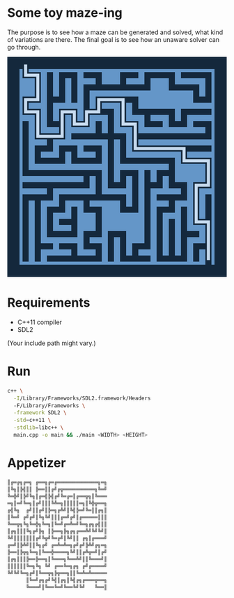 Some toy maze-ing
=================

The purpose is to see how a maze can be generated and solved, what kind of variations are there. The final goal is to see how an unaware solver can go through.

![Example](./example/sdlmaze1616.png)


# Requirements

- C++11 compiler
- SDL2

(Your include path might vary.)


# Run

```bash
c++ \
  -I/Library/Frameworks/SDL2.framework/Headers 
  -F/Library/Frameworks \
  -framework SDL2 \
  -std=c++11 \
  -stdlib=libc++ \
  main.cpp -o main && ./main <WIDTH> <HEIGHT>
```


# Appetizer

```
║╔═╔╗╔═╗ ╔══╗╔═╔═════════════╗═╗
║╚╗║╠╣║║ ╠══║║╔╝╔╦══════════╗╚═╝
╚═╬╝║╠╝╚╗║╔═╣╠╣╔╝╚═╔═║╔══╦╗║╚═══
═╗║═╝╚═╗║╔╝║║║╚╩═╗║║║║║═╗║╚╬╦══╗
╔╣╚╗  ╔╝║║╔╝║╠═╗╔╩╝║╚╣╠═╝╚═║║╔╗║
║╚═╝ ╔╝╔╝║╚╗╚╝║║║╔═╝╔╝║╔═════║║║
╚══╦╗╚╗╚═╬╗╚═╗║╚═╝╔═╩═╝╚═╗╔╗╔╣║║
║╔╗║║║╚╗╔╝╠╗ ║╠══╗╠╗╔╗╔══╩╝╚╝╚╝║
╚╝║║║║║║║╔╝╚╦╝╚═╔╝║╚╝║║ ╔╗║╔═══╝
╔═╝║╠╩╝║║╚╗╔╝ ╔═╩═╩═╗╔╝╔╝╠╩╝╔╗═╗
╠══║╠╦╗╚═╗║╚══╬════╗╚╝║║╔╩╦═╝║╔╝
║╔╗║║║╠══╠══╗║╚═══╗╚══╩╝║║╚═══╝║
║║║║║║╚═╗╚╗ ╚╝ ╔══╚═╗╔╗ ╔╝╔════╝
╚╝╚╝╚═╗╔╝║╚══╦╗╠╦══╗║║╚═╩═╩═════
      ║╚═╝╔╗╔╝╚╣║╔╗║╚╣╔╗╔═══╦══╗
      ╚═══╝║╚══╚═╝╚══╚╝╚╝   ╚══║
```
